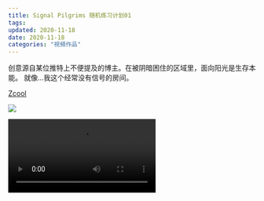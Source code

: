 ```yaml
---
title: Signal Pilgrims 随机练习计划01
tags: 
updated: 2020-11-18
date: 2020-11-18
categories: "視頻作品"
---
```

创意源自某位推特上不便提及的博主。在被阴暗困住的区域里，面向阳光是生存本能。
就像…我这个经常没有信号的房间。

[Zcool](https://www.zcool.com.cn/work/ZNDkwOTk5MDA=.html)

![](/asset/images/staticframe/201118_副本.jpg)

<video src="/asset/videos/201118.mp4" controls="controls">
您的浏览器不支持 video 标签。
</video>